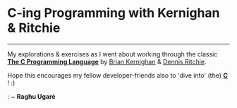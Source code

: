 # C-ing Programming with Kernighan & Ritchie
----

My explorations &amp; exercises as I went about working through the classic **[The C Programming Language](http://www.amazon.com/C-Programming-Language-2nd-Edition/dp/0131103628)** by [Brian Kernighan][brian_kernighan] &amp; [Dennis Ritchie][dennis_ritchie]. 

Hope this encourages my fellow developer-friends also to 'dive into' (the) [**C**][c_wiki] ! :)

: ~ **Raghu Ugaré**

[brian_kernighan]:http://en.wikipedia.org/wiki/Brian_Kernighan 
[dennis_ritchie]:http://en.wikipedia.org/wiki/Dennis_Ritchie 
[c_wiki]:http://en.wikipedia.org/wiki/C_(programming_language)
